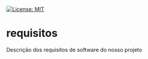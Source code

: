 [![License: MIT](https://img.shields.io/badge/License-MIT-green.svg)](https://opensource.org/licenses/MIT)

# requisitos
Descrição dos requisitos de software do nosso projeto
